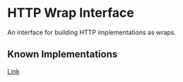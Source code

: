 # HTTP Wrap Interface

An interface for building HTTP implementations as wraps.

## Known Implementations
[Link](https://github.com/polywrap/http/tree/master/implementations)
